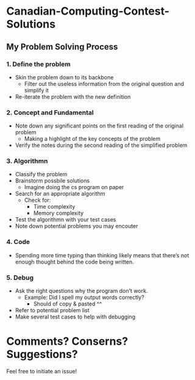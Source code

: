# Canadian-Computing-Contest-Solutions
## My Problem Solving Process

### 1. Define the problem
- Skin the problem down to its backbone
	- Filter out the useless information from the original question and simplify it
- Re-iterate the problem with the new definition
	
### 2. Concept and Fundamental
- Note down any significant points on the first reading of the original problem
	- Making a highlight of the key concepts of the problem
- Verify the notes during the second reading of the simplified problem
	
### 3. Algorithmn 
- Classify the problem 
- Brainstorm possbile solutions
	- Imagine doing the cs program on paper
- Search for an appropriate algorithm
	- Check for:
		- Time complexity
		- Memory complexity
- Test the algorithmn with your test cases
- Note down potential problems you may encouter


### 4. Code
- Spending more time typing than thinking likely means that there’s not enough thought behind the code being written. 

### 5. Debug
- Ask the right questions why the program don't work. 
  - Example: Did I spell my output words correctly? 
    - Should of copy & pasted ^^
- Refer to potential problem list
- Make several test cases to help with debugging
  
# Comments? Conserns? Suggestions? 
Feel free to initiate an issue!
	
